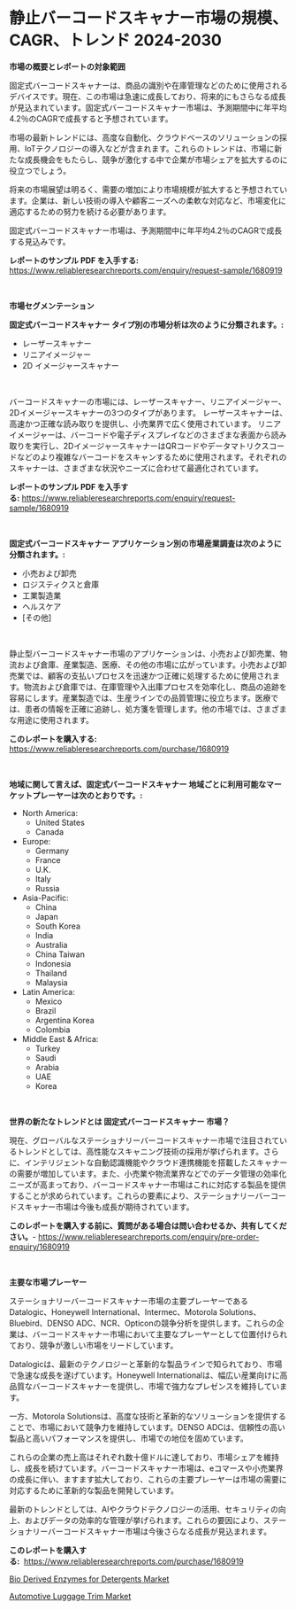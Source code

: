 <p><h1>静止バーコードスキャナー市場の規模、CAGR、トレンド 2024-2030</h1></p><p><strong>市場の概要とレポートの対象範囲</strong></p>
<p><p>固定式バーコードスキャナーは、商品の識別や在庫管理などのために使用されるデバイスです。現在、この市場は急速に成長しており、将来的にもさらなる成長が見込まれています。固定式バーコードスキャナー市場は、予測期間中に年平均4.2％のCAGRで成長すると予想されています。</p><p>市場の最新トレンドには、高度な自動化、クラウドベースのソリューションの採用、IoTテクノロジーの導入などが含まれます。これらのトレンドは、市場に新たな成長機会をもたらし、競争が激化する中で企業が市場シェアを拡大するのに役立つでしょう。</p><p>将来の市場展望は明るく、需要の増加により市場規模が拡大すると予想されています。企業は、新しい技術の導入や顧客ニーズへの柔軟な対応など、市場変化に適応するための努力を続ける必要があります。</p><p>固定式バーコードスキャナー市場は、予測期間中に年平均4.2％のCAGRで成長する見込みです。</p></p>
<p><strong>レポートのサンプル PDF を入手する:</strong> <a href="https://www.reliableresearchreports.com/enquiry/request-sample/1680919">https://www.reliableresearchreports.com/enquiry/request-sample/1680919</a></p>
<p>&nbsp;</p>
<p><strong>市場セグメンテーション</strong></p>
<p><strong>固定式バーコードスキャナー タイプ別の市場分析は次のように分類されます。:</strong></p>
<p><ul><li>レーザースキャナー</li><li>リニアイメージャー</li><li>2D イメージャースキャナー</li></ul></p>
<p>&nbsp;</p>
<p><p>バーコードスキャナーの市場には、レーザースキャナー、リニアイメージャー、2Dイメージャースキャナーの3つのタイプがあります。 レーザースキャナーは、高速かつ正確な読み取りを提供し、小売業界で広く使用されています。 リニアイメージャーは、バーコードや電子ディスプレイなどのさまざまな表面から読み取りを実行し、2DイメージャースキャナーはQRコードやデータマトリクスコードなどのより複雑なバーコードをスキャンするために使用されます。それぞれのスキャナーは、さまざまな状況やニーズに合わせて最適化されています。</p></p>
<p><strong>レポートのサンプル PDF を入手する:</strong>&nbsp;<a href="https://www.reliableresearchreports.com/enquiry/request-sample/1680919">https://www.reliableresearchreports.com/enquiry/request-sample/1680919</a></p>
<p>&nbsp;</p>
<p><strong> 固定式バーコードスキャナー アプリケーション別の市場産業調査は次のように分類されます。:</strong></p>
<p><ul><li>小売および卸売</li><li>ロジスティクスと倉庫</li><li>工業製造業</li><li>ヘルスケア</li><li>[その他]</li></ul></p>
<p>&nbsp;</p>
<p><p>静止型バーコードスキャナー市場のアプリケーションは、小売および卸売業、物流および倉庫、産業製造、医療、その他の市場に広がっています。小売および卸売業では、顧客の支払いプロセスを迅速かつ正確に処理するために使用されます。物流および倉庫では、在庫管理や入出庫プロセスを効率化し、商品の追跡を容易にします。産業製造では、生産ラインでの品質管理に役立ちます。医療では、患者の情報を正確に追跡し、処方箋を管理します。他の市場では、さまざまな用途に使用されます。</p></p>
<p><strong>このレポートを購入する:</strong>&nbsp; <a href="https://www.reliableresearchreports.com/purchase/1680919">https://www.reliableresearchreports.com/purchase/1680919</a></p>
<p>&nbsp;</p>
<p><strong>地域に関して言えば、固定式バーコードスキャナー 地域ごとに利用可能なマーケットプレーヤーは次のとおりです。:</strong></p>
<p><ul>
    <li>
        North America:
        <ul>
            <li>United States</li>
            <li>Canada</li>
        </ul>
    </li>
    <li>
        Europe:
        <ul>
            <li>Germany</li>
            <li>France</li>
            <li>U.K.</li>
            <li>Italy</li>
            <li>Russia</li>
        </ul>
    </li>
    <li>
        Asia-Pacific:
        <ul>
            <li>China</li>
            <li>Japan</li>
            <li>South Korea</li>
            <li>India</li>
            <li>Australia</li>
            <li>China Taiwan</li>
            <li>Indonesia</li>
            <li>Thailand</li>
            <li>Malaysia</li>
        </ul>
    </li>
    <li>
        Latin America:
        <ul>
            <li>Mexico</li>
            <li>Brazil</li>
            <li>Argentina Korea</li>
            <li>Colombia</li>
        </ul>
    </li>
    <li>
        Middle East & Africa:
        <ul>
            <li>Turkey</li>
            <li>Saudi</li>
            <li>Arabia</li>
            <li>UAE</li>
            <li>Korea</li>
        </ul>
    </li>
    </ul></p>
<p>&nbsp;</p>
<p><strong>世界の新たなトレンドとは 固定式バーコードスキャナー 市場？</strong></p>
<p><p>現在、グローバルなステーショナリーバーコードスキャナー市場で注目されているトレンドとしては、高性能なスキャニング技術の採用が挙げられます。さらに、インテリジェントな自動認識機能やクラウド連携機能を搭載したスキャナーの需要が増加しています。また、小売業や物流業界などでのデータ管理の効率化ニーズが高まっており、バーコードスキャナー市場はこれに対応する製品を提供することが求められています。これらの要素により、ステーショナリーバーコードスキャナー市場は今後も成長が期待されています。</p></p>
<p><strong>このレポートを購入する前に、質問がある場合は問い合わせるか、共有してください。</strong>- <a href="https://www.reliableresearchreports.com/enquiry/pre-order-enquiry/1680919">https://www.reliableresearchreports.com/enquiry/pre-order-enquiry/1680919</a></p>
<p>&nbsp;</p>
<p><strong>主要な市場プレーヤー</strong></p>
<p><p>ステーショナリーバーコードスキャナー市場の主要プレーヤーであるDatalogic、Honeywell International、Intermec、Motorola Solutions、Bluebird、DENSO ADC、NCR、Opticonの競争分析を提供します。これらの企業は、バーコードスキャナー市場において主要なプレーヤーとして位置付けられており、競争が激しい市場をリードしています。</p><p>Datalogicは、最新のテクノロジーと革新的な製品ラインで知られており、市場で急速な成長を遂げています。Honeywell Internationalは、幅広い産業向けに高品質なバーコードスキャナーを提供し、市場で強力なプレゼンスを維持しています。</p><p>一方、Motorola Solutionsは、高度な技術と革新的なソリューションを提供することで、市場において競争力を維持しています。DENSO ADCは、信頼性の高い製品と高いパフォーマンスを提供し、市場での地位を固めています。</p><p>これらの企業の売上高はそれぞれ数十億ドルに達しており、市場シェアを維持し、成長を続けています。バーコードスキャナー市場は、eコマースや小売業界の成長に伴い、ますます拡大しており、これらの主要プレーヤーは市場の需要に対応するために革新的な製品を開発しています。</p><p>最新のトレンドとしては、AIやクラウドテクノロジーの活用、セキュリティの向上、およびデータの効率的な管理が挙げられます。これらの要因により、ステーショナリーバーコードスキャナー市場は今後さらなる成長が見込まれます。</p></p>
<p><strong>このレポートを購入する:</strong>&nbsp;&nbsp;<a href="https://www.reliableresearchreports.com/purchase/1680919">https://www.reliableresearchreports.com/purchase/1680919</a></p>
<p><p><a href="https://github.com/Angelnienowdseej3e45z3p8c/Market-Research-Report-List-1/blob/main/bio-derived-enzymes-for-detergents-market.md">Bio Derived Enzymes for Detergents Market</a></p><p><a href="https://extreme-scabiosa-c81.notion.site/Automotive-Luggage-Trim-Market-Size-Share-Trends-Analysis-Report-By-Material-By-Type-By-End-use-8110072ab1c54121b724fab8554eee71">Automotive Luggage Trim Market</a></p></p>